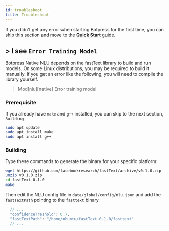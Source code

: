 ```yaml
---
id: troubleshoot
title: Troubleshoot
---
```


If you didn't get any error when starting Botpress for the first time, you can ship this section and move to the [**Quick Start**](../quickstart) guide.

## > I see `Error Training Model`

Botpress Native NLU depends on the fastText library to build and run models. On some Linux distributions, you may be required to build it manually. If you get an error like the following, you will need to compile the library yourself.

> Mod[nlu][native] Error training model

### Prerequisite

If you already have `make` and `g++` installed, you can skip to the next section, `Building`

```bash
sudo apt update
sudo apt install make
sudo apt install g++
```

### Building

Type these commands to generate the binary for your specific platform:

```bash
wget https://github.com/facebookresearch/fastText/archive/v0.1.0.zip
unzip v0.1.0.zip
cd fastText-0.1.0
make
```

Then edit the NLU config file in `data/global/config/nlu.json` and add the `fastTextPath` pointing to the `fasttext` binary

```js
  // ...
  "confidenceTreshold": 0.7,
  "fastTextPath": "/home/ubuntu/fastText-0.1.0/fasttext"
  // ...
```
